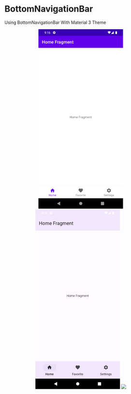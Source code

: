 # BottomNavigationBar
Using BottomNavigationBar With Material 3 Theme

<p align="center">
<img src="/screenshot/Screenshot_m2.png" width="280"/>
<img src="/screenshot/Screenshot_m3.png" width="280"/>
<img src="[/screenshot/M3Demo.gif](https://github.com/KursatAktunc/BottomNavigationBar/blob/master/screenshot/M3Demo.gif?raw=true)" width="280"/>
</p>
